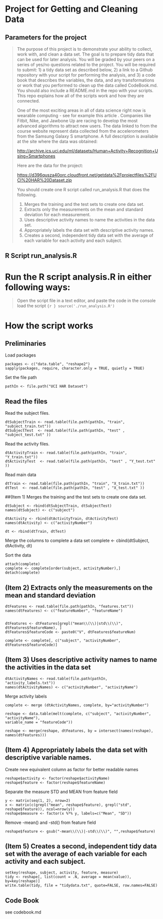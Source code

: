 Project for Getting and Cleaning Data
=====================================

Parameters for the project
--------------------------

> The purpose of this project is to demonstrate your ability to collect, work with, and clean a data set. The goal is to prepare tidy data that can be used for later analysis. You will be graded by your peers on a series of yes/no questions related to the project. You will be required to submit: 1) a tidy data set as described below, 2) a link to a Github repository with your script for performing the analysis, and 3) a code book that describes the variables, the data, and any transformations or work that you performed to clean up the data called CodeBook.md. You should also include a README.md in the repo with your scripts. This repo explains how all of the scripts work and how they are connected.  
> 
> One of the most exciting areas in all of data science right now is wearable computing - see for example this article . Companies like Fitbit, Nike, and Jawbone Up are racing to develop the most advanced algorithms to attract new users. The data linked to from the course website represent data collected from the accelerometers from the Samsung Galaxy S smartphone. A full description is available at the site where the data was obtained: 
> 
> http://archive.ics.uci.edu/ml/datasets/Human+Activity+Recognition+Using+Smartphones 
> 
> Here are the data for the project: 
> 
> https://d396qusza40orc.cloudfront.net/getdata%2Fprojectfiles%2FUCI%20HAR%20Dataset.zip 
> 
> You should create one R script called run_analysis.R that does the following. 
> 
> 1. Merges the training and the test sets to create one data set.
> 2. Extracts only the measurements on the mean and standard deviation for each measurement.
> 3. Uses descriptive activity names to name the activities in the data set.
> 4. Appropriately labels the data set with descriptive activity names.
> 5. Creates a second, independent tidy data set with the average of each variable for each activity and each subject. 

R Script run_analysis.R
--------------------------
# Run the R script analysis.R in either following ways:
> Open the script file in a text editor, and paste the code in the console
> load the script
>		```{r }
>		source('./run_analysis.R')
>		```

# How the script works
## Preliminaries
Load packages
```{r }
packages <- c("data.table", "reshape2")
sapply(packages, require, character.only = TRUE, quietly = TRUE)
```
Set the file path
```{r }
pathIn <- file.path("UCI HAR Dataset")
```
## Read the files
Read the subject files.

```{r }
dtSubjectTrain <- read.table(file.path(pathIn, "train", "subject_train.txt"))
dtSubjectTest  <- read.table(file.path(pathIn, "test" , "subject_test.txt" ))
```
Read the activity files.
```{r }
dtActivityTrain <- read.table(file.path(pathIn, "train", "Y_train.txt"))
dtActivityTest  <- read.table(file.path(pathIn, "test" , "Y_test.txt" ))
```
Read main data
```{r }
dtTrain <- read.table(file.path(pathIn, "train", "X_train.txt"))
dtTest  <- read.table(file.path(pathIn, "test" , "X_test.txt" ))
```
##(Item 1) Merges the training and the test sets to create one data set.
```{r }
dtSubject <- rbind(dtSubjectTrain, dtSubjectTest)
names(dtSubject) <- c("subject")

dtActivity <- rbind(dtActivityTrain, dtActivityTest)
names(dtActivity) <- c("activityNumber")

dt <- rbind(dtTrain, dtTest)
```
Merge the columns to complete a data set
complete <- cbind(dtSubject, dtActivity, dt)

Sort the data
```{r }
attach(complete)
complete <- complete[order(subject, activityNumber),]
detach(complete)
```

## (Item 2) Extracts only the measurements on the mean and standard deviation
```{r }
dtFeatures <- read.table(file.path(pathIn, "features.txt"))
names(dtFeatures) <- c("featureNumber", "featureName")


dtFeatures <- dtFeatures[grepl("mean\\(\\)|std\\(\\)", dtFeatures$featureName), ]
dtFeatures$featureCode <- paste0("V", dtFeatures$featureNum)

complete <- complete[, c("subject", "activityNumber", dtFeatures$featureCode)]
```
## (Item 3) Uses descriptive activity names to name the activities in the data set
```{r }
dtActivityNames <- read.table(file.path(pathIn, "activity_labels.txt"))
names(dtActivityNames) <- c("activityNumber", "activityName")
```
Merge activity labels 
```{r }
complete <- merge (dtActivityNames, complete, by="activityNumber")

reshape <- data.table(melt(complete, c("subject", "activityNumber", "activityName"), 
variable_name = "featureCode"))

reshape <- merge(reshape, dtFeatures, by = intersect(names(reshape), names(dtFeatures)))
```
## (Item 4) Appropriately labels the data set with descriptive variable names.
Create new equivalent column as factor for better readable names
```{r }
reshape$activity <- factor(reshape$activityName)
reshape$feature <- factor(reshape$featureName)
```
Separate the measure STD and MEAN from feature field
```{r }
y <- matrix(seq(1, 2), nrow=2)
x <- matrix(c(grepl("mean", reshape$feature), grepl("std", reshape$feature)), ncol=nrow(y))
reshape$measure <- factor(x %*% y, labels=c("Mean", "SD"))
```
Remove -mean() and -std() from feature field
```{r }
reshape$feature <- gsub("-mean\\(\\)|-std\\(\\)", "",reshape$feature)
```
## (Item 5) Creates a second, independent tidy data set with the average of each variable for each activity and each subject.
```{r }
setkey(reshape, subject, activity, feature, measure)
tidy <- reshape[, list(count = .N, average = mean(value)), by=key(reshape)]
write.table(tidy, file = "tidydata.txt", quote=FALSE, row.names=FALSE)
```

Code Book
--------------------------
see codebook.md